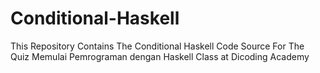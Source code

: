 # Conditional-Haskell
This Repository Contains The Conditional Haskell Code Source For The Quiz Memulai Pemrograman dengan Haskell Class at Dicoding Academy
